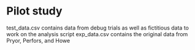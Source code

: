 # Pilot study

test_data.csv contains data from debug trials as well as fictitious data to work on the analysis script
exp_data.csv contains the original data from Pryor, Perfors, and Howe
